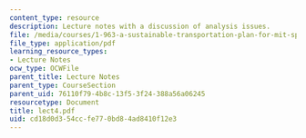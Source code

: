 ```yaml
---
content_type: resource
description: Lecture notes with a discussion of analysis issues.
file: /media/courses/1-963-a-sustainable-transportation-plan-for-mit-spring-2007/cd18d0d354ccfe770bd84ad8410f12e3_lect4.pdf
file_type: application/pdf
learning_resource_types:
- Lecture Notes
ocw_type: OCWFile
parent_title: Lecture Notes
parent_type: CourseSection
parent_uid: 76110f79-4b8c-13f5-3f24-388a56a06245
resourcetype: Document
title: lect4.pdf
uid: cd18d0d3-54cc-fe77-0bd8-4ad8410f12e3
---
```

